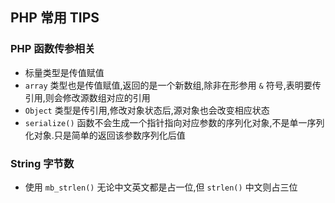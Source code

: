 ## PHP 常用 TIPS

### PHP 函数传参相关

* 标量类型是传值赋值 
* `array` 类型也是传值赋值,返回的是一个新数组,除非在形参用 `&` 符号,表明要传引用,则会修改源数组对应的引用
* `Object` 类型是传引用,修改对象状态后,源对象也会改变相应状态
* `serialize()` 函数不会生成一个指针指向对应参数的序列化对象,不是单一序列化对象.只是简单的返回该参数序列化后值

### String 字节数
* 使用 `mb_strlen()` 无论中文英文都是占一位,但 `strlen()` 中文则占三位
